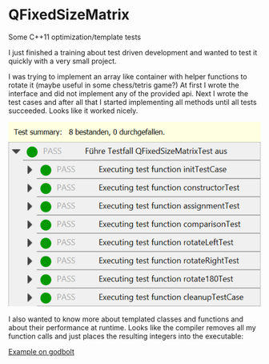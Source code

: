 # QFixedSizeMatrix
Some C++11 optimization/template tests

I just finished a training about test driven development and wanted to test it quickly with a very small project.

I was trying to implement an array like container with helper functions to rotate it (maybe useful in some chess/tetris game?)
At first I wrote the interface and did not implement any of the provided api.
Next I wrote the test cases and after all that I started implementing all methods until all tests succeeded.
Looks like it worked nicely.

![Screenshot of the succeeding tests](https://raw.githubusercontent.com/0xFEEDC0DE64/QFixedSizeMatrix/master/tests.png)

I also wanted to know more about templated classes and functions and about their performance at runtime.
Looks like the compiler removes all my function calls and just places the resulting integers into the executable:

[Example on godbolt](https://godbolt.org/g/JheVzi)
